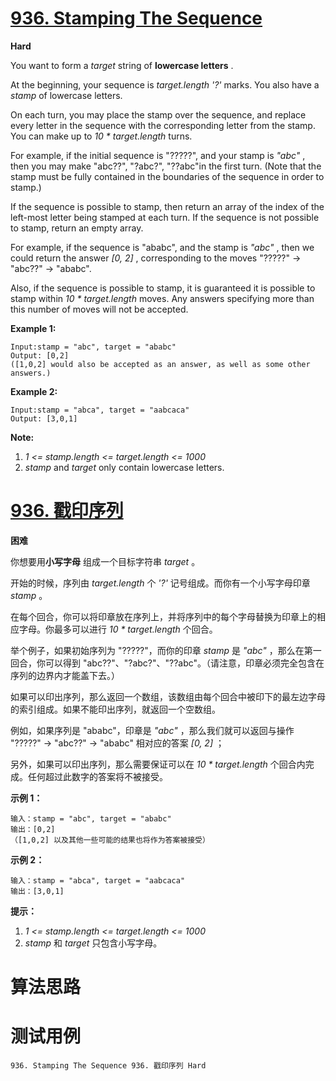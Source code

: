 # [936. Stamping The Sequence][enTitle]

**Hard**

You want to form a  *target*  string of **lowercase letters** .

At the beginning, your sequence is  *target.length*   *'?'*  marks. You also have a  *stamp*  of lowercase letters.

On each turn, you may place the stamp over the sequence, and replace every letter in the sequence with the corresponding letter from the stamp. You can make up to  *10 * target.length*  turns.

For example, if the initial sequence is "?????", and your stamp is  *"abc"* , then you may make "abc??", "?abc?", "??abc"in the first turn. (Note that the stamp must be fully contained in the boundaries of the sequence in order to stamp.)

If the sequence is possible to stamp, then return an array of the index of the left-most letter being stamped at each turn. If the sequence is not possible to stamp, return an empty array.

For example, if the sequence is "ababc", and the stamp is  *"abc"* , then we could return the answer  *[0, 2]* , corresponding to the moves "?????" -> "abc??" -> "ababc".

Also, if the sequence is possible to stamp, it is guaranteed it is possible to stamp within  *10 * target.length*  moves. Any answers specifying more than this number of moves will not be accepted.



**Example 1:** 

```
Input:stamp = "abc", target = "ababc"
Output: [0,2]
([1,0,2] would also be accepted as an answer, as well as some other answers.)
```


**Example 2:** 

```
Input:stamp = "abca", target = "aabcaca"
Output: [3,0,1]
```




**Note:** 





1.  *1 <= stamp.length <= target.length <= 1000*  
2.  *stamp*  and  *target*  only contain lowercase letters.


# [936. 戳印序列][cnTitle]

**困难**

你想要用**小写字母** 组成一个目标字符串  *target* 。

开始的时候，序列由  *target.length*  个  *'?'*  记号组成。而你有一个小写字母印章  *stamp* 。

在每个回合，你可以将印章放在序列上，并将序列中的每个字母替换为印章上的相应字母。你最多可以进行  *10 * target.length*  个回合。

举个例子，如果初始序列为 "?????"，而你的印章  *stamp*  是  *"abc"* ，那么在第一回合，你可以得到 "abc??"、"?abc?"、"??abc"。（请注意，印章必须完全包含在序列的边界内才能盖下去。）

如果可以印出序列，那么返回一个数组，该数组由每个回合中被印下的最左边字母的索引组成。如果不能印出序列，就返回一个空数组。

例如，如果序列是 "ababc"，印章是  *"abc"* ，那么我们就可以返回与操作 "?????" -> "abc??" -> "ababc" 相对应的答案  *[0, 2]* ；

另外，如果可以印出序列，那么需要保证可以在  *10 * target.length*  个回合内完成。任何超过此数字的答案将不被接受。



**示例 1：** 

```
输入：stamp = "abc", target = "ababc"
输出：[0,2]
（[1,0,2] 以及其他一些可能的结果也将作为答案被接受）

```

**示例 2：** 

```
输入：stamp = "abca", target = "aabcaca"
输出：[3,0,1]

```



**提示：** 

1.  *1 <= stamp.length <= target.length <= 1000*  
2.  *stamp*  和  *target*  只包含小写字母。




# 算法思路

# 测试用例
```
936. Stamping The Sequence 936. 戳印序列 Hard
```

[enTitle]: https://leetcode.com/problems/stamping-the-sequence/
[cnTitle]: https://leetcode-cn.com/problems/stamping-the-sequence/
